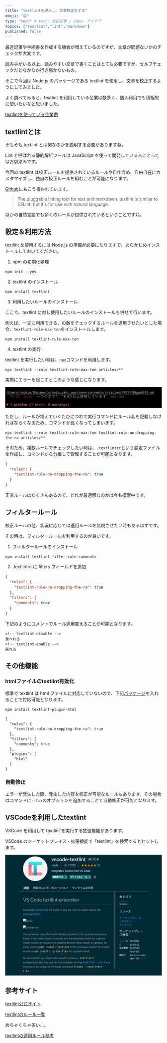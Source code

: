 ```yaml
---
title: "textlintを導入し、文章校正をする"
emoji: "😄"
type: "tech" # tech: 技術記事 / idea: アイデア
topics: ["textlint","lint","markdown"]
published: false
---
```


最近記事や手順書を作成する機会が増えているのですが、文章が問題ないかのチェックが大変です。

読み手がいる以上、読みやすい文章で書くことはとても必要ですが、セルフチェックだとなかなか行き届かないもの。

そこで今回は Node.js のパッケージである textlint を使用し、文章を校正するようにしてみました。


よく調べてみると、textlint を利用している企業は数多く、個人利用でも積極的に使いたいなと思いました。

[textlintを使っている企業例](https://zenn.dev/kgsi/articles/a88273d293abe07c5acb)

## textlintとは

そもそも textlint とは何なのかを説明する必要がありますね。

Lint と呼ばれる静的解析ツールは JavaScript を使って開発している人にとってはお馴染みです。

今回の textlint は校正ルールを提供されているルールや自作含め、自由自在にカスタマイズし、独自の校正ルールを組むことが可能になります。


[Github](https://github.com/textlint/textlint)にもこう書かれています。

>The pluggable linting tool for text and markdown.
>textlint is similar to ESLint, but it's for use with natural language.

ほかの自然言語でも多くのルールが提供されているということですね。


## 設定＆利用方法

textlint を使用するには Node.js の準備が必要になりますで、あらかじめインストールしておいてください。

1. npm の初期化処理

```
npm init --yes
```

2. textlint のインストール

```
npm install textlint
```

3. 利用したいルールのインストール

ここで、textlint に対し使用したいルールのインストールも併せて行います。

例えば、一文に利用できる、の数をチェックするルールを適用させたいとした場合、`textlint-rule-max-ten`をインストールします。

```
npm install textlint-rule-max-ten
```

4. textlint の実行

textlint を実行したい時は、`npx`コマンドを利用します。

```
npx textlint --rule textlint-rule-max-ten articles/**
```

実際にエラーを起こすとこのような感じになります。

![](/images/textlint-error.png)


ただし、ルールが増えていくたびにつれて実行コマンドにルール名を記載しなければならくなるため、コマンドが長くなってしまいます。

```
npx textlint --rule textlint-rule-max-ten textlint-rule-no-dropping-the-ra articles/**
```

そのため、複数ルールでチェックしたい時は、`.textlintrc`という設定ファイルを作成し、コマンドから分離して管理することが可能となります。

```json
{
  "rules": {
    "textlint-rule-no-dropping-the-ra": true
  }
}
```

正直ルールはたくさんあるので、どれが最適解なのかは今も模索中です。

## フィルタールール

校正ルールの他、状況に応じては適用ルールを無視させたい時もあるはずです。

その時は、フィルタールールを利用するのが良いです。

1. フィルタールールのインストール


```
npm install textlint-filter-rule-comments
```

2. .textlintrc に filters フィールドを追加

```json
{
  "rules": {
    "textlint-rule-no-dropping-the-ra": true
  },
  "filters": {
    "comments": true
  }
}
```

下記のようにコメントでルール適用変えることが可能となります。

```
<!-- textlint-disable -->
食べれる
<!-- textlint-enable -->
来れる
```

## その他機能

### htmlファイルのtextlint有効化

標準で textlint は html ファイルに対応していないので、下記[パッケージ](https://github.com/textlint/textlint-plugin-html)を入れることで対応可能となります。

```
npm install textlint-plugin-html
```

```
{
  "rules": {
    "textlint-rule-no-dropping-the-ra": true
  },
  "filters": {
    "comments": true
  },
  "plugins": [
    "html"
  ]
}
```

### 自動修正

エラーが発生した際、発生した内容を修正が可能なルールもあります。その場合はコマンドに`--fix`のオプションを追加することで自動修正が可能となります。

## VSCodeを利用したtextlint

VSCode を利用して textlint を実行する拡張機能があります。

VSCode のマーケットプレイス・拡張機能で「textlint」を検索するとヒットします。

![](/images/vscode-textlint.png)



## 参考サイト

[textlint公式サイト](https://textlint.github.io/)

[textlintのルール一覧](https://github.com/textlint/textlint/wiki/Collection-of-textlint-rule)

めちゃくちゃ多い...。

[textlintの適用ルール参考](https://qiita.com/k8uwall/items/3c29ef2dce153e13bd1d#rules-%E6%97%A5%E6%9C%AC%E8%AA%9E)
